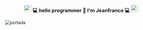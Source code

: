 ### <p align="center"><img src="https://github.com/TheDudeThatCode/TheDudeThatCode/blob/master/Assets/Earth.gif" width="24px"> 💻  hello programmer 👋 I'm   Jeanfranco 💻 <img src="https://github.com/TheDudeThatCode/TheDudeThatCode/blob/master/Assets/Earth.gif" width="24px"></p>
![portada](https://user-images.githubusercontent.com/98365148/158645330-5d3005df-836e-4ab4-86de-1a6417eef07a.png)



<!--
**JeanfrancoLA/JeanfrancoLA** is a ✨ _special_ ✨ repository because its `README.md` (this file) appears on your GitHub profile.

Here are some ideas to get you started:

- 🔭 I’m currently working on ...
- 🌱 I’m currently learning ...
- 👯 I’m looking to collaborate on ...
- 🤔 I’m looking for help with ...
- 💬 Ask me about ...
- 📫 How to reach me: ...
- 😄 Pronouns: ...
- ⚡ Fun fact: ...
-->
